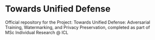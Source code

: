 # Towards Unified Defense
Official repository for the Project: Towards Unified Defense: Adversarial Training, Watermarking, and Privacy Preservation, completed as part of MSc Individual Research @ ICL